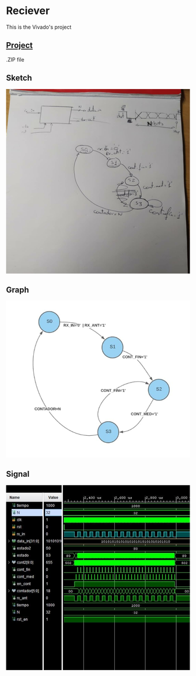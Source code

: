 # Reciever
This is the Vivado's project

## [Project](receiver.zip)
.ZIP file

## Sketch
![Scketch](pictures/scketch.jpg)

## Graph
![Graph](pictures/graph.jpg)

## Signal
![signal](pictures/signal.jpg)